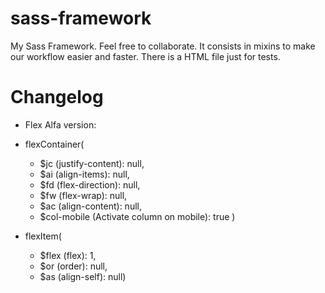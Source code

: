 # sass-framework

My Sass Framework. Feel free to collaborate.
It consists in mixins to make our workflow easier and faster.
There is a HTML file just for tests.

# Changelog

- Flex Alfa version:
- flexContainer(

  - \$jc (justify-content): null,
  - \$ai (align-items): null,
  - \$fd (flex-direction): null,
  - \$fw (flex-wrap): null,
  - \$ac (align-content): null,
  - \$col-mobile (Activate column on mobile): true )

- flexItem(
  - \$flex (flex): 1,
  - \$or (order): null,
  - \$as (align-self): null)
